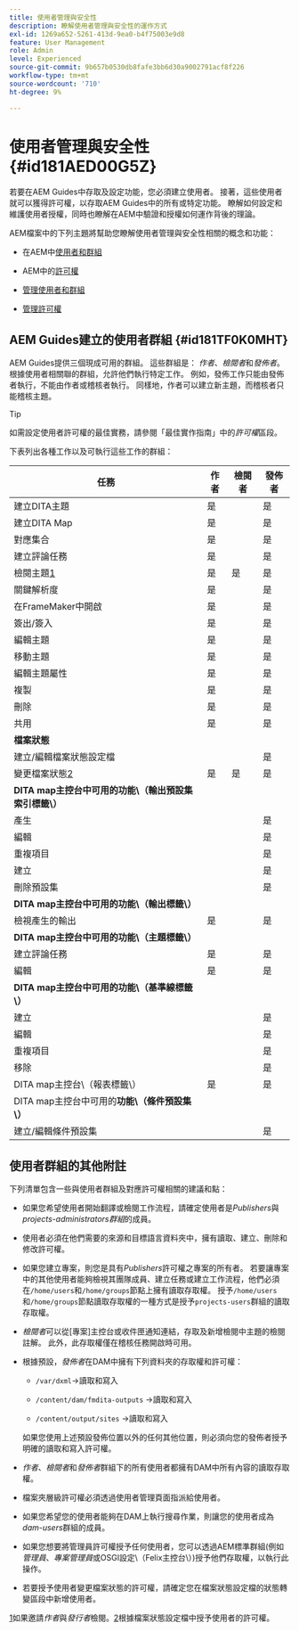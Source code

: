 ```yaml
---
title: 使用者管理與安全性
description: 瞭解使用者管理與安全性的運作方式
exl-id: 1269a652-5261-413d-9ea0-b4f75003e9d8
feature: User Management
role: Admin
level: Experienced
source-git-commit: 9b657b0530db8fafe3bb6d30a9002791acf8f226
workflow-type: tm+mt
source-wordcount: '710'
ht-degree: 9%

---
```


# 使用者管理與安全性 {#id181AED00G5Z}

若要在AEM Guides中存取及設定功能，您必須建立使用者。 接著，這些使用者就可以獲得許可權，以存取AEM Guides中的所有或特定功能。 瞭解如何設定和維護使用者授權，同時也瞭解在AEM中驗證和授權如何運作背後的理論。

AEM檔案中的下列主題將幫助您瞭解使用者管理與安全性相關的概念和功能：

- 在AEM中[使用者和群組](https://helpx.adobe.com/experience-manager/6-5/sites/administering/using/security.html#UsersandGroupsinAEM)

- AEM中的[許可權](https://helpx.adobe.com/experience-manager/6-5/sites/administering/using/security.html#PermissionsinAEM)

- [管理使用者和群組](https://helpx.adobe.com/experience-manager/6-5/sites/administering/using/security.html#ManagingUsersandGroups)

- [管理許可權](https://helpx.adobe.com/experience-manager/6-5/sites/administering/using/security.html#ManagingPermissions)


## AEM Guides建立的使用者群組 {#id181TF0K0MHT}

AEM Guides提供三個現成可用的群組。 這些群組是： *作者*、*檢閱者*&#x200B;和&#x200B;*發佈者*。 根據使用者相關聯的群組，允許他們執行特定工作。 例如，發佈工作只能由發佈者執行，不能由作者或稽核者執行。 同樣地，作者可以建立新主題，而稽核者只能稽核主題。

>[!TIP]
>
> 如需設定使用者許可權的最佳實務，請參閱「最佳實作指南」中的&#x200B;*許可權*&#x200B;區段。

下表列出各種工作以及可執行這些工作的群組：

| 任務 | 作者 | 檢閱者 | 發佈者 |
|----|-------|---------|----------|
| 建立DITA主題 | 是 |   | 是 |
| 建立DITA Map | 是 |   | 是 |
| 對應集合 | 是 |   | 是 |
| 建立評論任務 | 是 |   | 是 |
| 檢閱主題[1](#fntarg_1) | 是 | 是 | 是 |
| 關鍵解析度 | 是 |   | 是 |
| 在FrameMaker中開啟 | 是 |   | 是 |
| 簽出/簽入 | 是 |   | 是 |
| 編輯主題 | 是 |   | 是 |
| 移動主題 | 是 |   | 是 |
| 編輯主題屬性 | 是 |   | 是 |
| 複製 | 是 |   | 是 |
| 刪除 | 是 |   | 是 |
| 共用 | 是 |   | 是 |
| **檔案狀態** |
| 建立/編輯檔案狀態設定檔 |   |   | 是 |
| 變更檔案狀態[2](#fntarg_2) | 是 | 是 | 是 |
| **DITA map主控台中可用的功能\（輸出預設集索引標籤\）** |
| 產生 |   |   | 是 |
| 編輯 |   |   | 是 |
| 重複項目 |   |   | 是 |
| 建立 |   |   | 是 |
| 刪除預設集 |   |   | 是 |
| **DITA map主控台中可用的功能\（輸出標籤\）** |
| 檢視產生的輸出 | 是 |   | 是 |
| **DITA map主控台中可用的功能\（主題標籤\）** |
| 建立評論任務 | 是 |   | 是 |
| 編輯 | 是 |   | 是 |
| **DITA map主控台中可用的功能\（基準線標籤\）** |
| 建立 |   |   | 是 |
| 編輯 |   |   | 是 |
| 重複項目 |   |   | 是 |
| 移除 |   |   | 是 |
| DITA map主控台\（報表標籤\） | 是 |   | 是 |
| DITA map主控台中可用的&#x200B;**功能\（條件預設集\）** |
| 建立/編輯條件預設集 |   |   | 是 |

## 使用者群組的其他附註

下列清單包含一些與使用者群組及對應許可權相關的建議和點：

- 如果您希望使用者開始翻譯或檢閱工作流程，請確定使用者是&#x200B;*Publishers*&#x200B;與&#x200B;*projects-administrators群組*&#x200B;的成員。

- 使用者必須在他們需要的來源和目標語言資料夾中，擁有讀取、建立、刪除和修改許可權。

- 如果您建立專案，則您是具有&#x200B;*Publishers*&#x200B;許可權之專案的所有者。 若要讓專案中的其他使用者能夠檢視其團隊成員、建立任務或建立工作流程，他們必須在`/home/users`和`/home/groups`節點上擁有讀取存取權。 授予`/home/users`和`/home/groups`節點讀取存取權的一種方式是授予`projects-users`群組的讀取存取權。

- *檢閱者*&#x200B;可以從[專案]主控台或收件匣通知連結，存取及新增檢閱中主題的檢閱註解。 此外，此存取權僅在稽核任務開啟時可用。

- 根據預設，*發佈者*&#x200B;在DAM中擁有下列資料夾的存取權和許可權：

   - ``/var/dxml``-\>讀取和寫入

   - `/content/dam/fmdita-outputs` -\>讀取和寫入

   - `/content/output/sites` -\>讀取和寫入

  如果您使用上述預設發佈位置以外的任何其他位置，則必須向您的發佈者授予明確的讀取和寫入許可權。

- *作者*、*檢閱者*&#x200B;和&#x200B;*發佈者*&#x200B;群組下的所有使用者都擁有DAM中所有內容的讀取存取權。

- 檔案夾層級許可權必須透過使用者管理頁面指派給使用者。

- 如果您希望您的使用者能夠在DAM上執行搜尋作業，則讓您的使用者成為&#x200B;*dam-users*&#x200B;群組的成員。

- 如果您想要將管理員許可權授予任何使用者，您可以透過AEM標準群組(例如&#x200B;*管理員*、*專案管理員*&#x200B;或OSGI設定\（Felix主控台\）)授予他們存取權，以執行此操作。

- 若要授予使用者變更檔案狀態的許可權，請確定您在檔案狀態設定檔的狀態轉變區段中新增使用者。

[1](#fnsrc_1)如果邀請&#x200B;*作者*&#x200B;與&#x200B;*發行者*&#x200B;檢閱。[2](#fnsrc_2)根據檔案狀態設定檔中授予使用者的許可權。

